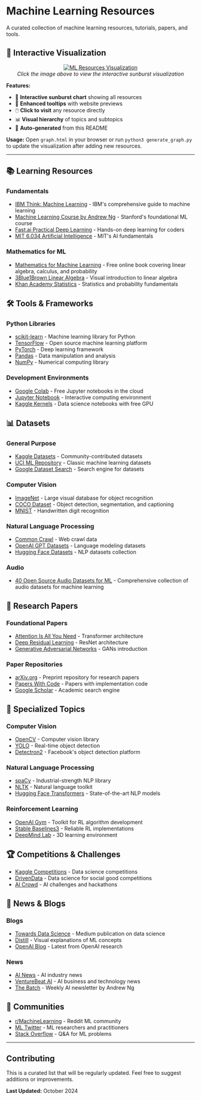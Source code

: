 # Machine Learning Resources

A curated collection of machine learning resources, tutorials, papers, and tools.

## 🌟 Interactive Visualization

<div align="center">
  <a href="graph.html">
    <img src="https://via.placeholder.com/600x400/f8f9fa/333333?text=🌟+Interactive+Sunburst+Visualization%0A%0AClick+to+view+interactive+graph" alt="ML Resources Visualization" />
  </a>
  <br>
  <em>Click the image above to view the interactive sunburst visualization</em>
</div>

**Features:**
- 🎯 **Interactive sunburst chart** showing all resources
- 🎴 **Enhanced tooltips** with website previews
- 🖱️ **Click to visit** any resource directly
- 📊 **Visual hierarchy** of topics and subtopics
- 🔄 **Auto-generated** from this README

**Usage:** Open `graph.html` in your browser or run `python3 generate_graph.py` to update the visualization after adding new resources.

---

## 📚 Learning Resources

### Fundamentals
- [IBM Think: Machine Learning](https://www.ibm.com/think/machine-learning#605511093) - IBM's comprehensive guide to machine learning
- [Machine Learning Course by Andrew Ng](https://www.coursera.org/learn/machine-learning) - Stanford's foundational ML course
- [Fast.ai Practical Deep Learning](https://course.fast.ai/) - Hands-on deep learning for coders
- [MIT 6.034 Artificial Intelligence](https://ocw.mit.edu/courses/electrical-engineering-and-computer-science/6-034-artificial-intelligence-fall-2010/) - MIT's AI fundamentals

### Mathematics for ML
- [Mathematics for Machine Learning](https://mml-book.github.io/) - Free online book covering linear algebra, calculus, and probability
- [3Blue1Brown Linear Algebra](https://www.youtube.com/playlist?list=PLZHQObOWTQDPD3MizzM2xVFitgF8hE_ab) - Visual introduction to linear algebra
- [Khan Academy Statistics](https://www.khanacademy.org/math/statistics-probability) - Statistics and probability fundamentals

## 🛠️ Tools & Frameworks

### Python Libraries
- [scikit-learn](https://scikit-learn.org/) - Machine learning library for Python
- [TensorFlow](https://www.tensorflow.org/) - Open source machine learning platform
- [PyTorch](https://pytorch.org/) - Deep learning framework
- [Pandas](https://pandas.pydata.org/) - Data manipulation and analysis
- [NumPy](https://numpy.org/) - Numerical computing library

### Development Environments
- [Google Colab](https://colab.research.google.com/) - Free Jupyter notebooks in the cloud
- [Jupyter Notebook](https://jupyter.org/) - Interactive computing environment
- [Kaggle Kernels](https://www.kaggle.com/kernels) - Data science notebooks with free GPU

## 📊 Datasets

### General Purpose
- [Kaggle Datasets](https://www.kaggle.com/datasets) - Community-contributed datasets
- [UCI ML Repository](https://archive.ics.uci.edu/ml/index.php) - Classic machine learning datasets
- [Google Dataset Search](https://datasetsearch.research.google.com/) - Search engine for datasets

### Computer Vision
- [ImageNet](http://www.image-net.org/) - Large visual database for object recognition
- [COCO Dataset](https://cocodataset.org/) - Object detection, segmentation, and captioning
- [MNIST](http://yann.lecun.com/exdb/mnist/) - Handwritten digit recognition

### Natural Language Processing
- [Common Crawl](https://commoncrawl.org/) - Web crawl data
- [OpenAI GPT Datasets](https://github.com/openai/gpt-2) - Language modeling datasets
- [Hugging Face Datasets](https://huggingface.co/datasets) - NLP datasets collection

### Audio
- [40 Open Source Audio Datasets for ML](https://towardsdatascience.com/40-open-source-audio-datasets-for-ml-59dc39d48f06/) - Comprehensive collection of audio datasets for machine learning

## 📖 Research Papers

### Foundational Papers
- [Attention Is All You Need](https://arxiv.org/abs/1706.03762) - Transformer architecture
- [Deep Residual Learning](https://arxiv.org/abs/1512.03385) - ResNet architecture
- [Generative Adversarial Networks](https://arxiv.org/abs/1406.2661) - GANs introduction

### Paper Repositories
- [arXiv.org](https://arxiv.org/) - Preprint repository for research papers
- [Papers With Code](https://paperswithcode.com/) - Papers with implementation code
- [Google Scholar](https://scholar.google.com/) - Academic search engine

## 🎯 Specialized Topics

### Computer Vision
- [OpenCV](https://opencv.org/) - Computer vision library
- [YOLO](https://pjreddie.com/darknet/yolo/) - Real-time object detection
- [Detectron2](https://github.com/facebookresearch/detectron2) - Facebook's object detection platform

### Natural Language Processing
- [spaCy](https://spacy.io/) - Industrial-strength NLP library
- [NLTK](https://www.nltk.org/) - Natural language toolkit
- [Hugging Face Transformers](https://huggingface.co/transformers/) - State-of-the-art NLP models

### Reinforcement Learning
- [OpenAI Gym](https://gym.openai.com/) - Toolkit for RL algorithm development
- [Stable Baselines3](https://stable-baselines3.readthedocs.io/) - Reliable RL implementations
- [DeepMind Lab](https://github.com/deepmind/lab) - 3D learning environment

## 🏆 Competitions & Challenges

- [Kaggle Competitions](https://www.kaggle.com/competitions) - Data science competitions
- [DrivenData](https://www.drivendata.org/) - Data science for social good competitions
- [AI Crowd](https://www.aicrowd.com/) - AI challenges and hackathons

## 📰 News & Blogs

### Blogs
- [Towards Data Science](https://towardsdatascience.com/) - Medium publication on data science
- [Distill](https://distill.pub/) - Visual explanations of ML concepts
- [OpenAI Blog](https://openai.com/blog/) - Latest from OpenAI research

### News
- [AI News](https://artificialintelligence-news.com/) - AI industry news
- [VentureBeat AI](https://venturebeat.com/ai/) - AI business and technology news
- [The Batch](https://www.deeplearning.ai/the-batch/) - Weekly AI newsletter by Andrew Ng

## 🤝 Communities

- [r/MachineLearning](https://www.reddit.com/r/MachineLearning/) - Reddit ML community
- [ML Twitter](https://twitter.com/i/lists/1273726866800181248) - ML researchers and practitioners
- [Stack Overflow](https://stackoverflow.com/questions/tagged/machine-learning) - Q&A for ML problems

---

## Contributing

This is a curated list that will be regularly updated. Feel free to suggest additions or improvements.

**Last Updated:** October 2024
